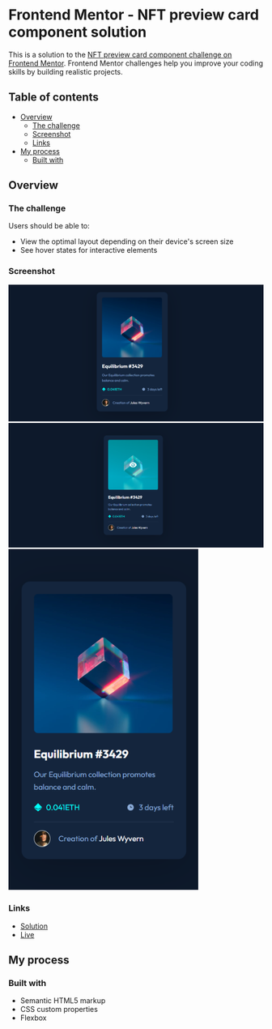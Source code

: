 # Frontend Mentor - NFT preview card component solution

This is a solution to the [NFT preview card component challenge on Frontend Mentor](https://www.frontendmentor.io/challenges/nft-preview-card-component-SbdUL_w0U). Frontend Mentor challenges help you improve your coding skills by building realistic projects.

## Table of contents

- [Overview](#overview)
  - [The challenge](#the-challenge)
  - [Screenshot](#screenshot)
  - [Links](#links)
- [My process](#my-process)
  - [Built with](#built-with)

## Overview

### The challenge

Users should be able to:

- View the optimal layout depending on their device's screen size
- See hover states for interactive elements

### Screenshot

<img src="./screenshots/desktop1.png" width="750px">
<img src="./screenshots/desktop2.png" width="750px">
<img src="./screenshots/mobile.png" width="375px">

### Links

- [Solution](https://github.com/zake-dev/frontendmentor.io/tree/main/nft-preview-card-component)
- [Live](nft-preview-card-compnent-zake.netlify.app)

## My process

### Built with

- Semantic HTML5 markup
- CSS custom properties
- Flexbox
